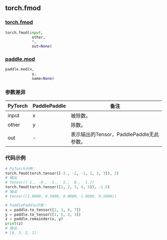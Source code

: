 ## torch.fmod
### [torch.fmod](https://pytorch.org/docs/stable/generated/torch.fmod.html?highlight=fmod#torch.fmod)

```python
torch.fmod(input, 
            other, 
            *, 
            out=None)
```

### [paddle.mod](https://www.paddlepaddle.org.cn/documentation/docs/zh/api/paddle/mod_cn.html#mod)

```python
paddle.mod(x, 
            y, 
            name=None)
```

### 参数差异
| PyTorch       | PaddlePaddle | 备注                                                   |
| ------------- | ------------ | ------------------------------------------------------ |
| input         | x            | 被除数。                                              |
| other         | y            | 除数。                                               |
| out           | -            | 表示输出的Tensor，PaddlePaddle无此参数。               |


### 代码示例
``` python
# PyTorch示例：
torch.fmod(torch.tensor([-3., -2, -1, 1, 2, 3]), 2)
# 输出
# tensor([-1., -0., -1.,  1.,  0.,  1.])
torch.fmod(torch.tensor([1, 2, 3, 4, 5]), -1.5)
# 输出
# tensor([1.0000, 0.5000, 0.0000, 1.0000, 0.5000])
```

``` python
# PaddlePaddle示例：
x = paddle.to_tensor([2, 3, 8, 7])
y = paddle.to_tensor([1, 5, 3, 3])
z = paddle.remainder(x, y)
print(z)  
# 输出
# [0, 3, 2, 1]
```
